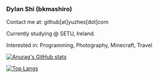 ### Dylan Shi (bkmashiro)

Contact me at: github[at]yuzhes[dot]com

Currently studying @ SETU, Ireland.

Interested in: Programming, Photography, Minecraft, Travel

[![Anurag's GitHub stats](https://github-readme-stats.vercel.app/api?username=bkmashiro&show_icons=true&&count_private=true&theme=radical&hide_rank=true)](https://github.com/anuraghazra/github-readme-stats)

[![Top Langs](https://github-readme-stats.vercel.app/api/top-langs/?username=bkmashiro)](https://github.com/anuraghazra/github-readme-stats)

<!-- [![Harlok's wakatime stats](https://github-readme-stats.vercel.app/api/wakatime?username=bkmashiro)](https://github.com/anuraghazra/github-readme-stats) -->
